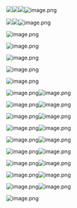 ![](https://filehelper.weixin.qq.com/cgi-bin/mmwebwx-bin/webwxgetmsgimg??&MsgID=7061966660877011908&skey=@crypt_2b753807_f213d4d69cca1511a26311caf61e2de8&mmweb_appid=wx_webfilehelper)![](https://filehelper.weixin.qq.com/cgi-bin/mmwebwx-bin/webwxgetmsgimg??&MsgID=7061966660877011908&skey=@crypt_2b753807_f213d4d69cca1511a26311caf61e2de8&mmweb_appid=wx_webfilehelper)![](https://filehelper.weixin.qq.com/cgi-bin/mmwebwx-bin/webwxgetmsgimg??&MsgID=7061966660877011908&skey=@crypt_2b753807_f213d4d69cca1511a26311caf61e2de8&mmweb_appid=wx_webfilehelper)![image.png](https://fynotefile.oss-cn-zhangjiakou.aliyuncs.com/fynote/fyfile/58551/1751813364019/3cecea06819846de8e914fcb11066a3b.jpg)

![](https://filehelper.weixin.qq.com/cgi-bin/mmwebwx-bin/webwxgetmsgimg??&MsgID=437462326032487762&skey=@crypt_2b753807_f213d4d69cca1511a26311caf61e2de8&mmweb_appid=wx_webfilehelper)![](https://filehelper.weixin.qq.com/cgi-bin/mmwebwx-bin/webwxgetmsgimg??&MsgID=437462326032487762&skey=@crypt_2b753807_f213d4d69cca1511a26311caf61e2de8&mmweb_appid=wx_webfilehelper)![image.png](https://fynotefile.oss-cn-zhangjiakou.aliyuncs.com/fynote/fyfile/58551/1751813364019/d0df3aadb29240e1beeca59cac445cac.jpg)

![image.png](https://fynotefile.oss-cn-zhangjiakou.aliyuncs.com/fynote/fyfile/58551/1751813364019/f14fae4741bf44eb810c290bc402636f.jpg)

![image.png](https://fynotefile.oss-cn-zhangjiakou.aliyuncs.com/fynote/fyfile/58551/1751813364019/0c63b36fb78e4c14a6046d0e29d4f776.jpg)

![image.png](https://fynotefile.oss-cn-zhangjiakou.aliyuncs.com/fynote/fyfile/58551/1751813364019/c85ec7a72c904ff99cabb0f12cc44b5e.jpg)

![image.png](https://fynotefile.oss-cn-zhangjiakou.aliyuncs.com/fynote/fyfile/58551/1751813364019/24fdcf6b3fd74230890bdb5331465091.jpg)

![image.png](https://fynotefile.oss-cn-zhangjiakou.aliyuncs.com/fynote/fyfile/58551/1751813364019/788f88a2616f4880b16ae9377da92cdb.jpg)

![image.png](https://fynotefile.oss-cn-zhangjiakou.aliyuncs.com/fynote/fyfile/58551/1751813364019/ff7ea8423b7146c0a423244a8ff800b5.jpg)![image.png](https://fynotefile.oss-cn-zhangjiakou.aliyuncs.com/fynote/fyfile/58551/1751813364019/748f6531babd46229c258585fe719b4c.jpg)

![image.png](https://fynotefile.oss-cn-zhangjiakou.aliyuncs.com/fynote/fyfile/58551/1751813364019/fcf7e575af5f4916975d9780d832a95c.jpg)![image.png](https://fynotefile.oss-cn-zhangjiakou.aliyuncs.com/fynote/fyfile/58551/1751813364019/fa90fe4d23614b9cbd72d95acac9f0f0.jpg)

![image.png](https://fynotefile.oss-cn-zhangjiakou.aliyuncs.com/fynote/fyfile/58551/1751813364019/b42588ad0bb046e5aabab45bba5da69e.jpg)![image.png](https://fynotefile.oss-cn-zhangjiakou.aliyuncs.com/fynote/fyfile/58551/1751813364019/a9c79efa42374535838e4dece2a2968a.jpg)

![image.png](https://fynotefile.oss-cn-zhangjiakou.aliyuncs.com/fynote/fyfile/58551/1751813364019/b4f1f2a12d5e42218ec0d3f6c9ddfe65.jpg)![image.png](https://fynotefile.oss-cn-zhangjiakou.aliyuncs.com/fynote/fyfile/58551/1751813364019/700a6a8d93374033813d216ec7537fee.jpg)

![image.png](https://fynotefile.oss-cn-zhangjiakou.aliyuncs.com/fynote/fyfile/58551/1751813364019/180d59bae7394402bada501edf1f1a78.jpg)![image.png](https://fynotefile.oss-cn-zhangjiakou.aliyuncs.com/fynote/fyfile/58551/1751813364019/4571efe632b34cfcab9eb51e59a3ded8.jpg)

![image.png](https://fynotefile.oss-cn-zhangjiakou.aliyuncs.com/fynote/fyfile/58551/1751813364019/0d33a89b5f43407e8e803c5ee09f1cfb.jpg)![image.png](https://fynotefile.oss-cn-zhangjiakou.aliyuncs.com/fynote/fyfile/58551/1751813364019/5bf4229934014471a2781a40b144808c.jpg)

![image.png](https://fynotefile.oss-cn-zhangjiakou.aliyuncs.com/fynote/fyfile/58551/1751813364019/71ed9db0bcb9407987ba7770f003f15e.jpg)![image.png](https://fynotefile.oss-cn-zhangjiakou.aliyuncs.com/fynote/fyfile/58551/1751813364019/df667a4a1bb24e4baa78d09801d149b7.jpg)

![image.png](https://fynotefile.oss-cn-zhangjiakou.aliyuncs.com/fynote/fyfile/58551/1751813364019/eff5c2433b424fe7adb2521a74f3e2ec.jpg)![image.png](https://fynotefile.oss-cn-zhangjiakou.aliyuncs.com/fynote/fyfile/58551/1751813364019/bdb388c8aa4d448197f1a21c32b8fa52.jpg)

![image.png](https://fynotefile.oss-cn-zhangjiakou.aliyuncs.com/fynote/fyfile/58551/1751813364019/68e1fdd2c9bb488694864f47d166642e.jpg)![image.png](https://fynotefile.oss-cn-zhangjiakou.aliyuncs.com/fynote/fyfile/58551/1751813364019/d87c8237a5434388b0ca0030d317d2e6.jpg)

![image.png](https://fynotefile.oss-cn-zhangjiakou.aliyuncs.com/fynote/fyfile/58551/1751813364019/5a1d87b78dbb41a0a77c0477f22308a9.jpg)
